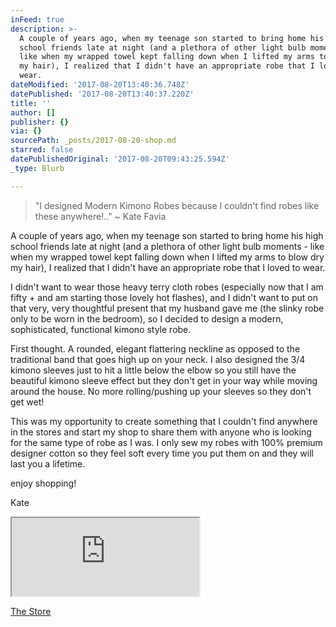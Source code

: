 ```yaml
---
inFeed: true
description: >-
  A couple of years ago, when my teenage son started to bring home his high
  school friends late at night (and a plethora of other light bulb moments -
  like when my wrapped towel kept falling down when I lifted my arms to blow dry
  my hair), I realized that I didn't have an appropriate robe that I loved to
  wear.
dateModified: '2017-08-20T13:40:36.748Z'
datePublished: '2017-08-20T13:40:37.220Z'
title: ''
author: []
publisher: {}
via: {}
sourcePath: _posts/2017-08-20-shop.md
starred: false
datePublishedOriginal: '2017-08-20T09:43:25.594Z'
_type: Blurb

---
```

> "I designed Modern Kimono Robes because I couldn't find robes like these anywhere!.." ~ Kate Favia

A couple of years ago, when my teenage son started to bring home his high school friends late at night (and a plethora of other light bulb moments - like when my wrapped towel kept falling down when I lifted my arms to blow dry my hair), I realized that I didn't have an appropriate robe that I loved to wear.

I didn't want to wear those heavy terry cloth robes (especially now that I am fifty + and am starting those lovely hot flashes), and I didn't want to put on that very, very thoughtful present that my husband gave me (the slinky robe only to be worn in the bedroom), so I decided to design a modern, sophisticated, functional kimono style robe.

First thought. A rounded, elegant flattering neckline as opposed to the traditional band that goes high up on your neck. I also designed the 3/4 kimono sleeves just to hit a little below the elbow so you still have the beautiful kimono sleeve effect but they don't get in your way while moving around the house. No more rolling/pushing up your sleeves so they don't get wet!

This was my opportunity to create something that I couldn't find anywhere in the stores and start my shop to share them with anyone who is looking for the same type of robe as I was. I only sew my robes with 100% premium designer cotton so they feel soft every time you put them on and they will last you a lifetime.

enjoy shopping!

Kate

<iframe src="https://the-grid.github.io/ed-userhtml/?g=eJwVyTEOwyAMQNGroCyeCnTIkpTexYADqBAQWKK9fZPxv_9KJYjBv0xmOXJF3kSmg3fR0Pt0hkdPIV646vbdF2Fr99QNaBCR7mPgqa8Y3RmIzG1sSs05pbUJrXS1qFFdwlzUB5lkOwO8_-8QJx4" height="125" style=""></iframe>

[The Store][0]

[0]: https://thegrid.ai/storemkr